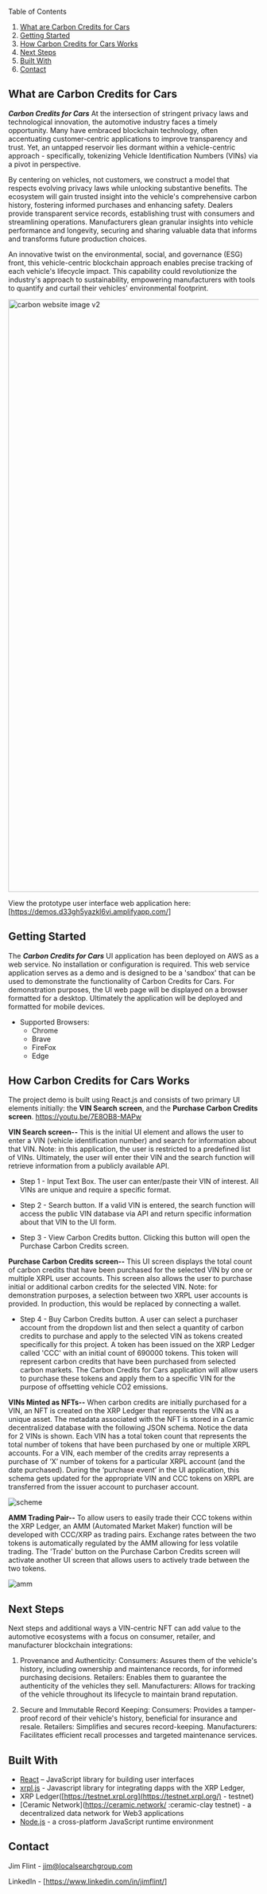 Table of Contents
1.  [What are Carbon Credits for Cars](#what-are-carbon-credits-for-cars)
2.  [Getting Started](#getting-started)
3.  [How Carbon Credits for Cars Works](#how-carbon-credits-for-cars-works)
4.  [Next Steps](#next-steps)
5.  [Built With](#built-with)
6.  [Contact](#contact)

What are Carbon Credits for Cars
-----------------
_**Carbon Credits for Cars**_ At the intersection of stringent privacy laws and technological innovation, the automotive industry faces a timely opportunity. Many have embraced blockchain technology, often accentuating customer-centric applications to improve transparency and trust. Yet, an untapped reservoir lies dormant within a vehicle-centric approach - specifically, tokenizing Vehicle Identification Numbers (VINs) via a pivot in perspective.

By centering on vehicles, not customers, we construct a model that respects evolving privacy laws while unlocking substantive benefits. The ecosystem will gain trusted  insight into the vehicle's comprehensive carbon history, fostering informed purchases and enhancing safety. Dealers provide transparent service records, establishing trust with consumers and streamlining operations. Manufacturers glean granular insights into vehicle performance and longevity, securing and sharing valuable data that informs and transforms future production choices.

An innovative twist on the environmental, social, and governance (ESG) front, this vehicle-centric blockchain approach enables precise tracking of each vehicle's lifecycle impact. This capability could revolutionize the industry's approach to sustainability, empowering manufacturers with tools to quantify and curtail their vehicles' environmental footprint.

<img width="1191" alt="carbon website image v2" src="https://github.com/xrpl-carboncredit-5555/carbon4cars/assets/135251325/d397bfe7-a1c5-4678-bf91-b282f7a38e44">


View the prototype user interface web application here: [https://demos.d33gh5yazkl6vi.amplifyapp.com/]

Getting Started
---------------
The _**Carbon Credits for Cars**_ UI application has been deployed on AWS as a web service.  No
installation or configuration is required.  This web service application serves as a 
demo and is designed to be a 'sandbox' that can be used to demonstrate the functionality 
of Carbon Credits for Cars.  For demonstration purposes, the UI web page will be displayed on a browser
formatted for a desktop. Ultimately the application will be deployed and formatted for mobile devices. 

*   Supported Browsers:
    *   Chrome
    *   Brave
    *   FireFox
    *   Edge

How Carbon Credits for Cars Works
--------------------
The project demo is built using React.js and consists of two primary UI elements initially: the **VIN Search screen**, 
and the **Purchase Carbon Credits screen**. https://youtu.be/7E8OB8-MAPw

**VIN Search screen--**
   This is the initial UI element and allows the user to enter a VIN (vehicle identification number) and search
   for information about that VIN.  Note: in this application, the user is restricted to a predefined list of
   VINs.  Ultimately, the user will enter their VIN and the search function will retrieve information from a
   publicly available API.
   
   *	Step 1 - Input Text Box. The user can enter/paste their VIN of interest.  All VINs are unique and require a specific format.
   	
   *	Step 2 - Search button.  If a valid VIN is entered, the search function will access the public VIN database via API and return specific information about that VIN to the UI form.
   	
   *	Step 3 - View Carbon Credits button.  Clicking this button will open the Purchase Carbon Credits screen.
   
**Purchase Carbon Credits screen--**
     This UI screen displays the total count of carbon credits that have been purchased for the selected VIN by one or multiple XRPL user accounts.  This screen also allows the user to purchase initial or additional carbon credits for the selected VIN.  Note: for demonstration purposes, a selection between two XRPL user accounts is provided.  In production, this would be replaced by connecting a wallet.
   *	Step 4 - Buy Carbon Credits button.  A user can select a purchaser account from the dropdown list and then select a quantity of carbon credits to purchase and apply to the selected VIN as tokens created specifically for this project.  A token has been issued on the XRP Ledger called 'CCC' with an initial count of 690000 tokens.
This token will represent carbon credits that have been purchased from selected carbon markets.
The Carbon Credits for Cars application will allow users to purchase these tokens and apply 
them to a specific VIN for the purpose of offsetting vehicle CO2 emissions.
   	
**VINs Minted as NFTs--**
  When carbon credits are initially purchased for a VIN, an NFT is created on the XRP Ledger that represents
the VIN as a unique asset.  The metadata associated with the NFT is stored in a Ceramic decentralized
database with the following JSON schema.  Notice the data for 2 VINs is shown.  Each VIN has a total token count that represents 
the total number of tokens that have been purchased by one or multiple XRPL accounts.  For a VIN, 
each member of the credits array represents a purchase of ‘X’ number of tokens for a particular XRPL 
account (and the date purchased).  During the ‘purchase event’ in the UI application, this schema 
gets updated for the appropriate VIN and CCC tokens on XRPL are transferred from the issuer account 
to purchaser account.
 
 ![scheme](https://github.com/xrpl-carboncredit-5555/carbon4cars/assets/135251325/87c3b3a7-c30e-4f64-8414-6e057f269ccc)
 
 **AMM Trading Pair--**
   To allow users to easily trade their CCC tokens within the XRP Ledger, an AMM (Automated Market Maker)
function will be developed with CCC/XRP as trading pairs.  Exchange rates between the two tokens is
automatically regulated by the AMM allowing for less volatile trading.  The 'Trade' button on the Purchase Carbon Credits screen will activate another UI screen that allows users to actively trade between the two tokens.
   
   ![amm](https://github.com/xrpl-carboncredit-5555/carbon4cars/assets/135251325/130591c8-32a9-4634-b228-f43de89fdd9a)

   
Next Steps 
-------
Next steps and additional ways a VIN-centric NFT can add value to the automotive ecosystems with a focus on consumer, retailer, and manufacturer blockchain integrations:

1.	Provenance and Authenticity:
Consumers: Assures them of the vehicle's history, including ownership and maintenance records, for informed purchasing decisions.
Retailers: Enables them to guarantee the authenticity of the vehicles they sell.
Manufacturers: Allows for tracking of the vehicle throughout its lifecycle to maintain brand reputation.
	
2.	Secure and Immutable Record Keeping:
Consumers: Provides a tamper-proof record of their vehicle's history, beneficial for insurance and resale.
Retailers: Simplifies and secures record-keeping.
Manufacturers: Facilitates efficient recall processes and targeted maintenance services.

Built With
----------
*   [React](https://reactjs.org/) – JavaScript library for building user interfaces
*   [xrpl.js](https://xrpl.org/) - Javascript library for integrating dapps with the XRP Ledger,
*   XRP Ledger([https://testnet.xrpl.org](https://testnet.xrpl.org/) - testnet)
*   [Ceramic Network](https://ceramic.network/ :ceramic-clay testnet) - a decentralized data network for Web3 applications
*   [Node.js](https://nodejs.org/en/) - a cross-platform JavaScript runtime environment

Contact
-------
Jim Flint - [jim@localsearchgroup.com](mailto:jim@localsearchgroup.com)

LinkedIn - [https://www.linkedin.com/in/jimflint/]
